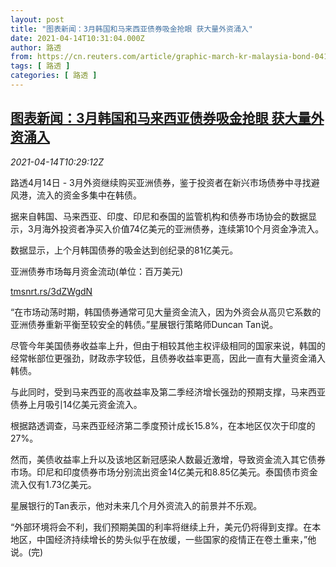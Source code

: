 ```yaml
---
layout: post
title: "图表新闻：3月韩国和马来西亚债券吸金抢眼 获大量外资涌入"
date: 2021-04-14T10:31:04.000Z
author: 路透
from: https://cn.reuters.com/article/graphic-march-kr-malaysia-bond-0414-idCNKBS2C119R
tags: [ 路透 ]
categories: [ 路透 ]
---
```

<!--1618396264000-->
[图表新闻：3月韩国和马来西亚债券吸金抢眼 获大量外资涌入](https://cn.reuters.com/article/graphic-march-kr-malaysia-bond-0414-idCNKBS2C119R)
------

<div>
<div><i>2021-04-14T10:29:12Z</i></div><p>路透4月14日 - 3月外资继续购买亚洲债券，鉴于投资者在新兴市场债券中寻找避风港，流入的资金多集中在韩债。</p><p>据来自韩国、马来西亚、印度、印尼和泰国的监管机构和债券市场协会的数据显示，3月海外投资者净买入价值74亿美元的亚洲债券，连续第10个月资金净流入。</p><p>数据显示，上个月韩国债券的吸金达到创纪录的81亿美元。</p><p>亚洲债券市场每月资金流动(单位：百万美元)</p><p><a href="https://tmsnrt.rs/3dZWgdN">tmsnrt.rs/3dZWgdN</a></p><p>“在市场动荡时期，韩国债券通常可见大量资金流入，因为外资会从高贝它系数的亚洲债券重新平衡至较安全的韩债。”星展银行策略师Duncan Tan说。</p><p>尽管今年美国债券收益率上升，但由于相较其他主权评级相同的国家来说，韩国的经常帐部位更强劲，财政赤字较低，且债券收益率更高，因此一直有大量资金涌入韩债。</p><p>与此同时，受到马来西亚的高收益率及第二季经济增长强劲的预期支撑，马来西亚债券上月吸引14亿美元资金流入。</p><p>根据路透调查，马来西亚经济第二季度预计成长15.8%，在本地区仅次于印度的27%。</p><p>然而，美债收益率上升以及该地区新冠感染人数最近激增，导致资金流入其它债券市场。印尼和印度债券市场分别流出资金14亿美元和8.85亿美元。泰国债市资金流入仅有1.73亿美元。</p><p>星展银行的Tan表示，他对未来几个月外资流入的前景并不乐观。</p><p>“外部环境将会不利，我们预期美国的利率将继续上升，美元仍将得到支撑。在本地区，中国经济持续增长的势头似乎在放缓，一些国家的疫情正在卷土重来，”他说。(完)</p>
</div>
